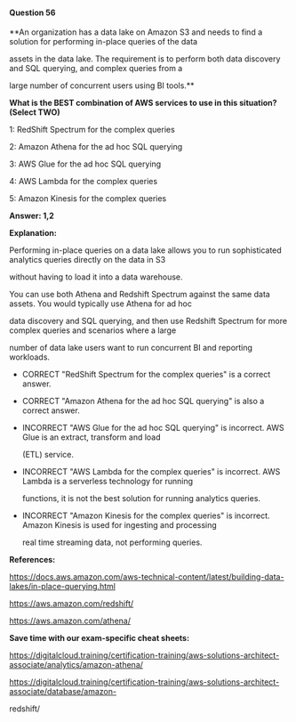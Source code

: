 #### Question  56


**An organization has a data lake on Amazon S3 and needs to find a solution for performing in-place queries of the data

assets in the data lake. The requirement is to perform both data discovery and SQL querying, and complex queries from a

large number of concurrent users using BI tools.**


**What is the BEST combination of AWS services to use in this situation? (Select TWO)**


1: RedShift Spectrum for the complex queries


2: Amazon Athena for the ad hoc SQL querying


3: AWS Glue for the ad hoc SQL querying


4: AWS Lambda for the complex queries


5: Amazon Kinesis for the complex queries


**Answer: 1,2**


**Explanation:**


Performing in-place queries on a data lake allows you to run sophisticated analytics queries directly on the data in S3

without having to load it into a data warehouse.


You can use both Athena and Redshift Spectrum against the same data assets. You would typically use Athena for ad hoc

data discovery and SQL querying, and then use Redshift Spectrum for more complex queries and scenarios where a large

number of data lake users want to run concurrent BI and reporting workloads.


- CORRECT "RedShift Spectrum for the complex queries" is a correct answer.


- CORRECT "Amazon Athena for the ad hoc SQL querying" is also a correct answer.


- INCORRECT "AWS Glue for the ad hoc SQL querying" is incorrect. AWS Glue is an extract, transform and load

  (ETL) service.


- INCORRECT "AWS Lambda for the complex queries" is incorrect. AWS Lambda is a serverless technology for running

  functions, it is not the best solution for running analytics queries.


- INCORRECT "Amazon Kinesis for the complex queries" is incorrect. Amazon Kinesis is used for ingesting and processing

  real time streaming data, not performing queries.


**References:**


https://docs.aws.amazon.com/aws-technical-content/latest/building-data-lakes/in-place-querying.html


https://aws.amazon.com/redshift/


https://aws.amazon.com/athena/


**Save time with our exam-specific cheat sheets:**


https://digitalcloud.training/certification-training/aws-solutions-architect-associate/analytics/amazon-athena/


https://digitalcloud.training/certification-training/aws-solutions-architect-associate/database/amazon-

redshift/

